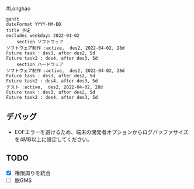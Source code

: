#Longhao

```mermaid
gantt  
dateFormat YYYY-MM-DD
title 予定
excludes weekdays 2022-04-02
	section ソフトウェア
ソフトウェア制作 :active,  des2, 2022-04-02, 28d  
Future task : des3, after des2, 5d  
Future task2 : des4, after des3, 5d
	section ハードウェア
ソフトウェア制作 :active,  des2, 2022-04-02, 28d  
Future task : des3, after des2, 5d  
Future task2 : des4, after des3, 5d
テスト :active,  des2, 2022-04-02, 28d  
Future task : des3, after des2, 5d  
Future task2 : des4, after des3, 5d
```

## デバッグ

- EOFエラーを避けるため、端末の開発者オプションからログバッファサイズを4MB以上に設定してください。

## TODO

- [x] 権限周りを統合
- [ ] 脱GMS
